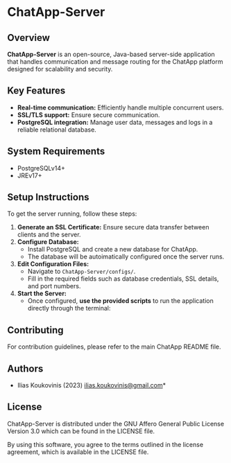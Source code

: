 # ChatApp-Server

[ilias.koukovinis@gmail.com]: https://mail.google.com/mail/u/0/?tab=rm&ogbl#search/ilias.koukovinis%40gmail.com

## Overview

**ChatApp-Server** is an open-source, Java-based server-side application that handles communication and message routing for the ChatApp platform designed for scalability and security.

## Key Features

* **Real-time communication:** Efficiently handle multiple concurrent users.
* **SSL/TLS support:** Ensure secure communication.
* **PostgreSQL integration:** Manage user data, messages and logs in a reliable relational database.

## System Requirements

* PostgreSQLv14+
* JREv17+

## Setup Instructions

To get the server running, follow these steps:

1. **Generate an SSL Certificate:** Ensure secure data transfer between clients and the server.
2. **Configure Database:**
    - Install PostgreSQL and create a new database for ChatApp.
    - The database will be autoimatically configured once the server runs.
3. **Edit Configuration Files:**
    - Navigate to `ChatApp-Server/configs/`.
    - Fill in the required fields such as database credentials, SSL details, and port numbers.
4. **Start the Server:**
	- Once configured, **use the provided scripts** to run the application directly through the terminal:

## Contributing

For contribution guidelines, please refer to the main ChatApp README file.

## Authors

* Ilias Koukovinis (2023) [ilias.koukovinis@gmail.com]*

## License

ChatApp-Server is distributed under the GNU Affero General Public License Version 3.0 which can be found in the LICENSE file.

By using this software, you agree to the terms outlined in the license agreement, which is available in the LICENSE file.
